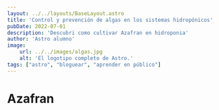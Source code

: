 ```yaml
---
layout: ../../layouts/BaseLayout.astro
title: 'Control y prevención de algas en los sistemas hidropónicos'
pubDate: 2022-07-01
description: 'Descubri como cultivar Azafran en hidroponia'
author: 'Astro alumno'
image:
    url: ../../images/algas.jpg
    alt: 'El logotipo completo de Astro.'
tags: ["astro", "bloguear", "aprender en público"]
---
```

# Azafran